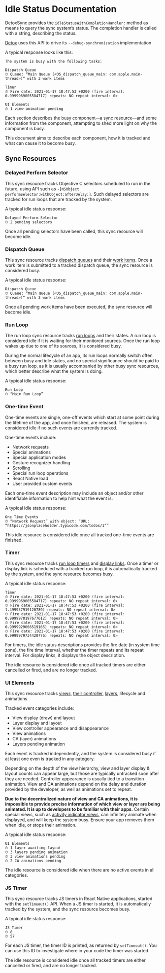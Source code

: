 # Idle Status Documentation

DetoxSync provides the `idleStatusWithCompletionHandler:` method as means to query the sync system’s status. The completion handler is called with a string, describing the status. 

[Detox](https://github.com/wix/Detox) uses this API to drive its `--debug-synchronization` implementation.

A typical response looks like this:

```
The system is busy with the following tasks:

Dispatch Queue
⏱ Queue: “Main Queue (<OS_dispatch_queue_main: com.apple.main-thread>)” with 3 work items

Timer
⏱ Fire date: 2021-01-17 18:47:53 +0200 (fire interval: 0.9999969005584717) repeats: NO repeat interval: 0>

UI Elements
⏱ 1 view animation pending
```

Each section describes the busy component—a sync resource—and some information from the component, attempting to shed more light on why the component is busy.

This document aims to describe each component, how it is tracked and what can cause it to become busy.

## Sync Resources

### Delayed Perform Selector

This sync resource tracks Objective C selectors scheduled to run in the future, using API such as `-[NSObject performSelector:withObject:afterDelay:]`. Such delayed selectors are tracked for run loops that are tracked by the system.

A typical idle status response:

```
Delayed Perform Selector
⏱ 2 pending selectors
```

Once all pending selectors have been called, this sync resource will become idle.

### Dispatch Queue

This sync resource tracks [dispatch queues](https://developer.apple.com/documentation/dispatch/dispatch_queue?language=objc) and their [work items](https://developer.apple.com/documentation/dispatch/dispatch_work_item?language=objc). Once a work item is submitted to a tracked dispatch queue, the sync resource is considered busy.

A typical idle status response:

```
Dispatch Queue
⏱ Queue: “Main Queue (<OS_dispatch_queue_main: com.apple.main-thread>)” with 3 work items
```

Once all pending work items have been executed, the sync resource will become idle.

### Run Loop

The run loop sync resource tracks [run loops](https://developer.apple.com/documentation/foundation/nsrunloop) and their states. A run loop is considered idle if it is waiting for their monitored sources. Once the run loop wakes up due to one of its sources, it is considered busy.

During the normal lifecycle of an app, its run loops normally switch often between busy and idle states, and no special significance should be paid to a busy run loop, as it is usually accompanied by other busy sync resources, which better describe what the system is doing.

A typical idle status response:

```
Run Loop
⏱ “Main Run Loop”
```

### One-time Event

One-time events are single, one-off events which start at some point during the lifetime of the app, and once finished, are released. The system is considered idle if no such events are currently tracked.

One-time events include:

- Network requests
- Special animations
- Special application modes
- Gesture recognizer handling
- Scrolling
- Special run loop operations
- React Native load
- User provided custom events

Each one-time event description may include an object and/or other identifiable information to help hint what the event is.

A typical idle status response:

```
One Time Events
⏱ “Network Request” with object: “URL: “https://jsonplaceholder.typicode.com/todos/1””
```

This idle resource is considered idle once all tracked one-time events are finished.

### Timer

This sync resource tracks [run loop timers](https://developer.apple.com/documentation/foundation/nstimer) and [display links](https://developer.apple.com/documentation/quartzcore/cadisplaylink). Once a timer or display link is scheduled with a tracked run loop, it is automatically tracked by the system, and the sync resource becomes busy.

A typical idle status response:

```
Timer
⏱ Fire date: 2021-01-17 18:47:53 +0200 (fire interval: 0.9999969005584717) repeats: NO repeat interval: 0>
⏱ Fire date: 2021-01-17 18:47:53 +0200 (fire interval: 1.499957919120789) repeats: NO repeat interval: 0>
⏱ Fire date: 2021-01-17 18:47:53 +0200 (fire interval: 0.9999970197677612) repeats: NO repeat interval: 0>
⏱ Fire date: 2021-01-17 18:47:53 +0200 (fire interval: 0.9999929666519165) repeats: NO repeat interval: 0>
⏱ Fire date: 2021-01-17 18:47:53 +0200 (fire interval: 0.9999979734420776) repeats: NO repeat interval: 0>
```

For timers, the idle status descriptions provides the fire date (in system time zone), the fire time interval, whether the timer repeats and its repeat interval. For display links, it displays the object description.

The idle resource is considered idle once all tracked timers are either cancelled or fired, and are no longer tracked.

### UI Elements

This sync resource tracks [views](https://developer.apple.com/documentation/uikit/uiview?language=objc), [their controller](https://developer.apple.com/documentation/uikit/uiviewcontroller?language=objc), [layers](https://developer.apple.com/documentation/quartzcore/calayer?language=objc), lifecycle and animations.

Tracked event categories include:

- View display (draw) and layout
- Layer display and layout
- View controller appearance and disappearance
- View animations
- CA (layer) animations
- Layers pending animation

Each event is tracked independently, and the system is considered busy if at least one even is tracked in any category.

Depending on the depth of the view hierarchy, view and layer display & layout counts can appear large, but those are typically untracked soon after they are needed. Controller appearance is usually tied to a transition animation. View and CA animations depend on the delay and duration provided by the developer, as well as animations set to repeat. 

**Due to the decentralized nature of view and CA animations, it is impossible to provide precise information of which view or layer are being animated. It is up to developers to be familiar with their apps.** Certain special views, such as [activity indicator views](https://developer.apple.com/documentation/uikit/uiactivityindicatorview?language=objc), can infinitely animate when displayed, and will keep the system busy. Ensure your app removes them when idle, or stops their animation.

A typical idle status response:

```
UI Elements
⏱ 1 layer awaiting layout
⏱ 3 layers pending animation
⏱ 3 view animations pending
⏱ 2 CA animations pending
```

The idle resource is considered idle when there are no active events in all categories.

### JS Timer

This sync resource tracks JS timers in React Native applications, started with the `setTimeout()` API. When a JS timer is started, it is automatically tracked by the system, and the sync resource becomes busy.

A typical idle status response:

```
JS Timer
⏱ 8
⏱ 57
```

For each JS timer, the timer ID is printed, as returned by `setTimeout()`. You can use this ID to investigate where in your code the timer was started.

The idle resource is considered idle once all tracked timers are either cancelled or fired, and are no longer tracked.